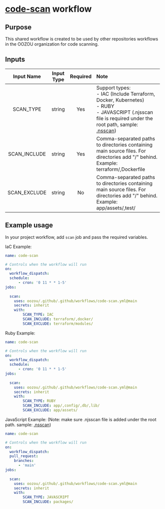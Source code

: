# [code-scan](./code-scan.yaml) workflow

## Purpose
This shared workflow is created to be used by other repositories workflows in the OOZOU organization for code scanning.

## Inputs

|  Input Name   | Input Type  | Required | Note |
| :------------: | :------------: | :------------: | :------------ |
| SCAN_TYPE  | string | Yes |Support types:<br/>- IAC (Include Terraform, Docker, Kubernetes) <br/>- RUBY  <br/>- JAVASCRIPT (.njsscan file is required under the root path, sample: [.nsscan](./.njsscan))|
|  SCAN_INCLUDE | string | Yes |Comma-separated paths to directories containing main source files. For directories add "/" behind. Example: terraform/,Dockerfile| 
|  SCAN_EXCLUDE |  string | No |Comma-separated paths to directories containing main source files. For directories add "/" behind. Example: app/assets/,test/ | |



## Example usage
In your project workflow,  add `scan` job and pass the required variables.

IaC Example:
```yml
name: code-scan

# Controls when the workflow will run
on:
  workflow_dispatch:
  schedule:
      - cron: '0 11 * * 1-5' 
jobs:
		
  scan:
    uses: oozou/.github/.github/workflows/code-scan.yml@main
    secrets: inherit
    with:
        SCAN_TYPE: IAC
        SCAN_INCLUDE: terraform/,docker/
        SCAN_EXCLUDE: terraform/modules/
```

Ruby Example:
```yml
name: code-scan

# Controls when the workflow will run
on:
  workflow_dispatch:
  schedule:
      - cron: '0 11 * * 1-5' 
jobs:
		
  scan:
    uses: oozou/.github/.github/workflows/code-scan.yml@main
    secrets: inherit
    with:
        SCAN_TYPE: RUBY
        SCAN_INCLUDE: app/,config/,db/,lib/
        SCAN_EXCLUDE: app/assets/
```

JavaScript Example: (Note: make sure .njsscan file is added under the root path. sample: [.nsscan](./.njsscan))
```yml
name: code-scan

# Controls when the workflow will run
on:
  workflow_dispatch:
  pull_request:
    branches:
      - 'main'
jobs:
		
  scan:
    uses: oozou/.github/.github/workflows/code-scan.yml@main
    secrets: inherit
    with:
        SCAN_TYPE: JAVASCRIPT
        SCAN_INCLUDE: packages/
```
